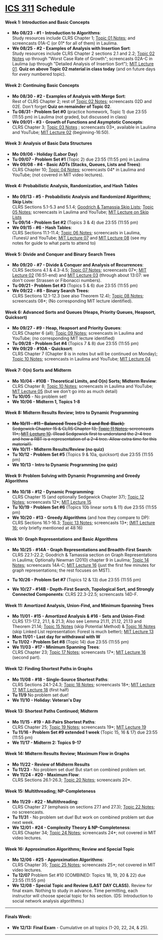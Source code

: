 <!--
* * *

## [ICS 311 Fall 2021](index.md) Schedule

* * *
-->
# [ICS 311](https://ics311.github.io/) Schedule


#### Week 1: Introduction and Basic Concepts

*   **Mo 08/23 - #1 - Introduction to Algorithms**:  
    Study resources include CLRS Chapter 1; [Topic 01 Notes](Notes/Topic-01.html); and screencasts 01A-C (or 01* for all of them) in Laulima.
*   **We 08/25 - #2 - Examples of Analysis with Insertion Sort**:  
    Study resources include CLRS Chapter 2 sections 2.1 and 2.2; [Topic 02 Notes](Notes/Topic-02.html) up through "Worst Case Rate of Growth"; screencasts 02A-C in Laulima (up through "Detailed Analysis of Insertion Sort"); [MIT Lecture 01](http://videolectures.net/mit6046jf05_leiserson_lec01/). **Quiz on above Topic 02 material in class today** (and on future days for _every_ numbered topic).

#### Week 2: Continuing Basic Concepts

*   **Mo 08/30 - #2 - Examples of Analysis with Merge Sort**:  
    Rest of CLRS Chapter 2; rest of [Topic 02 Notes](Notes/Topic-02.html); screencasts 02D and 02E. Don't forget **Quiz on remainder of Topic 02**.
*   **Tu 08/31 - Problem Set #0** (practice homework, Topic 1) due 23:55 (11:55 pm) in Laulima (not graded, but discussed in class)
*   **We 09/01 - #3 - Growth of Functions and Asymptotic Concepts**:  
    CLRS Chapter 3; [Topic 03 Notes](Notes/Topic-03.html) ; screencasts 03*, available in Laulima and YouTube; [MIT Lecture 02](http://videolectures.net/mit6046jf05_demaine_lec02/) (beginning-16:50).

#### Week 3: Analysis of Basic Data Structures

*   **Mo 09/06 - Holiday (Labor Day)**
*   **Tu 09/07 - Problem Set #1** (Topic 2) due 23:55 (11:55 pm) in Laulima
*   **We 09/08 - #4 - Basic ADTs (Stacks, Queues, Lists and Trees)**:  
    CLRS Chapter 10; [Topic 04 Notes](Notes/Topic-04.html); screencasts 04* in Laulima and YouTube; (not covered in MIT video lectures).

#### Week 4: Probabilistic Analysis, Randomization, and Hash Tables

*   **Mo 09/13 - #5 - Probabilistic Analysis and Randomized Algorithms; Skip Lists**:  
    CLRS Sections 5.1-5.3 and 5.1.4; [Goodrich & Tamassia Skip Lists](https://laulima.hawaii.edu/portal/tool/b5e9efbc-a1c1-4627-bbe2-a9f7fa9e8cde?panel=Main#); [Topic 05 Notes](Notes/Topic-05.html); screencasts in Laulima and YouTube; [MIT Lecture on Skip Lists](http://videolectures.net/mit6046jf05_demaine_lec12/)
*   **Tu 09/14 - Problem Set #2** (Topics 3 & 4) due 23:55 (11:55 pm)
*   **We 09/15 - #6 - Hash Tables**:  
    CLRS Sections 11.1-11.4; [Topic 06 Notes](Notes/Topic-06.html); screencasts in Laulima, iTunesU and YouTube; [MIT Lecture 07](http://videolectures.net/mit6046jf05_leiserson_lec07/) and [MIT Lecture 08](http://videolectures.net/mit6046jf05_leiserson_lec08/) (see my notes for guide to what parts to attend to)

#### Week 5: Divide and Conquer and Binary Search Trees

*   **Mo 09/20 - #7 - Divide & Conquer and Analysis of Recurrences**:  
    CLRS Sections 4.1 & 4.3-4.5; [Topic 07 Notes](Notes/Topic-07.html); screencasts 07*; [MIT Lecture 02](http://videolectures.net/mit6046jf05_demaine_lec02/) (16:51-end) and [MIT Lecture 03](http://videolectures.net/mit6046jf05_demaine_lec03/) (through about 13:07: we don't cover Strassen or Fibonacci numbers).
*   **Tu 09/21 - Problem Set #3** (Topics 5 & 6) due 23:55 (11:55 pm)
*   **We 09/22 - #8 - Binary Search Trees:**  
    CLRS Sections 12.1-12.3 (see also Theorem 12.4); [Topic 08 Notes](Notes/Topic-08.html); screencasts 08*; (No corresponding MIT lecture identified).

#### Week 6: Advanced Sorts and Queues (Heaps, Priority Queues, Heapsort, Quicksort)

*   **Mo 09/27 - #9 - Heap, Heapsort and Priority Queues**:  
    CLRS Chapter 6 (all); [Topic 09 Notes](Notes/Topic-09.html); screencasts in Laulima and YouTube; (no corresponding MIT lecture identified)
*   **Tu 09/28 - Problem Set #4** (Topics 7 & 8) due 23:55 (11:55 pm)
*   **We 09/29 - #10A - Quicksort**:  
    CLRS Chapter 7 (Chapter 8 is in notes but will be continued on Monday); [Topic 10 Notes](Notes/Topic-10.html); screencasts in Laulima and YouTube; [MIT Lecture 04](http://videolectures.net/mit6046jf05_leiserson_lec04/)

#### Week 7: O(n) Sorts and Midterm

*   **Mo 10/04 - #10B - Theoretical Limits, and O(n) Sorts; Midterm Review**:  
    CLRS Chapter 8; [Topic 10 Notes](Notes/Topic-10.html); screencasts in Laulima and YouTube; [MIT Lecture 05](http://videolectures.net/mit6046jf05_demaine_lec05/) (but we don't go into as much detail)
*   **Tu 10/05** - No problem set!
*   **We 10/06 - Midterm 1, Topics 1-8**

#### Week 8: Midterm Results Review; Intro to Dynamic Programming

*   ~~**Mo 10/11 - #11 - Balanced Trees (2-3-4 and Red-Black)**:  
    Sedgewick Chapter 15 & CLRS Chapter 13; [Topic 11 Notes](Notes/Topic-11.html); screencasts 11*; [MIT Lecture 10](http://videolectures.net/mit6046jf05_demaine_lec10/). (Read Sedgewick first to understand the 2-4 tree and how a RBT is a representation of a 2-4 tree. Allow extra time for this material!).~~
*   **We 10/11 - Midterm Results/Review (no quiz)**
*   **Tu 10/12 - Problem Set #5** (Topics 9 & 10a, quicksort) due 23:55 (11:55 pm)
*   **We 10/13 - Intro to Dynamic Programming (no quiz)**

#### Week 9: Problem Solving with Dynamic Programming and Greedy Algorithms

*   **Mo 10/18 - #12 - Dynamic Programming**:  
    CLRS Chapter 15 (and optionally Sedgewick Chapter 37); [Topic 12 Notes](Notes/Topic-12.html); screencasts 12*; [MIT Lecture 15](http://videolectures.net/mit6046jf05_leiserson_lec15/)
*   **Tu 10/19 - Problem Set #6** (Topics 10b linear sorts & 11) due 23:55 (11:55 pm)
*   **We 10/20 - #13 - Greedy Algorithms** (and how they compare to DP):  
    CLRS Sections 16.1-16.3; [Topic 13 Notes](Notes/Topic-13.html); screencasts 13*; [(MIT Lecture 16:](http://videolectures.net/mit6046jf05_leiserson_lec16/) only briefly mentioned at 48:16)

#### Week 10: Graph Representations and Basic Algorithms

*   **Mo 10/25 - #14A - Graph Representations and Breadth-First Search**:  
    CLRS 22.1-22.2; Goodrich & Tamassia section on Graph Representations in Laulima; Optionally Newman (2010) chapter 9 in Laulima; [Topic 14 Notes](Notes/Topic-14.html); screencasts 14A-C; [MIT Lecture 16](http://videolectures.net/mit6046jf05_leiserson_lec16/) (just the first few minutes for graph representations; the rest focuses on MST).  

*   **Tu 10/26 - Problem Set #7** (Topics 12 & 13) due 23:55 (11:55 pm)
*   **We 10/27 - #14B - Depth-First Search, Topological Sort, and Strongly Connected Components**: CLRS 22.3-22.5; screencasts 14D-F.

#### Week 11: Amortized Analysis, Union-Find, and Minimum Spanning Trees

*   **Mo 11/01 - #15 - Amortized Analysis & #16 - Sets and Union-Find**:  
    CLRS 17.1-17.2, 21.1, & 21.3; Also see Lemma 21.11, 21.12, 21.13 and Theorem 21.14; [Topic 15 Notes](Notes/Topic-15.html) (skip Potential Method) & [Topic 16 Notes](Notes/Topic-16.html) (skip Linked List representation: Forest is much better); [MIT Lecture 13](http://videolectures.net/mit6046jf05_leiserson_lec13/)
*   **Mon 11/01 - Last day for withdrawal with W**
*   **Tu 11/02 - Problem Set #8** (Topic 14) due 23:55 (11:55 pm)
*   **We 11/03 - #17 - Minimum Spanning Trees**:  
    CLRS Chapter 23; [Topic 17 Notes](Notes/Topic-17.html); screencasts 17*; [MIT Lecture 16](http://videolectures.net/mit6046jf05_leiserson_lec16/) (second part).

#### Week 12: Finding Shortest Paths in Graphs

*   **Mo 11/08 - #18 - Single-Source Shortest Paths**:  
    CLRS Sections 24.1-24.3; [Topic 18 Notes](Notes/Topic-18.html); screencasts 18*; [MIT Lecture 17](http://videolectures.net/mit6046jf05_demaine_lec17/), [MIT Lecture 18](http://videolectures.net/mit6046jf05_demaine_lec18/) (first half)
*   **Tu 11/9** No problem set due!
*   **We 11/10 - Holiday: Veteran's Day**

#### Week 13: Shortest Paths Continued; Midterm

*   **Mo 11/15 - #19 - All-Pairs Shortest Paths**:  
    CLRS Chapter 25; [Topic 19 Notes](Notes/Topic-19.html); screencasts 19*; [MIT Lecture 19](http://videolectures.net/mit6046jf05_demaine_lec19/)
*   **Tu 11/16 - Problem Set #9 extended 1 week** (Topic 15, 16 & 17) due 23:55 (11:55 pm)
*   **We 11/17 - Midterm 2: Topics 9-17**

#### Week 14: Midterm Results Review; Maximum Flow in Graphs

*   **Mo 11/22 - Review of Midterm Results**
*   **Tu 11/23** - No problem set due! But start on combined problem set.
*   **We 11/24 - #20 - Maximum Flow**:  
    CLRS Sections 26.1-26.3; [Topic 20 Notes](Notes/Topic-20.html); screencasts 20*.

#### Week 15: Multithreading; NP-Completeness

*   **Mo 11/29 - #22 - Multithreading**:  
    CLRS Chapter 27 (emphasis on sections 27.1 and 27.3); [Topic 22 Notes](Notes/Topic-22.html); no screencasts.
*   **Tu 11/31** - No problem set due! But work on combined problem set due next week.
*   **We 12/01 - #24 - Complexity Theory & NP-Completeness**:  
    CLRS Chapter 34; [Topic 24 Notes](Notes/Topic-24.html); screencasts 24*; not covered in MIT video lectures.

#### Week 16: Approximation Algorithms; Review and Special Topic

*   **Mo 12/06 - #25 - Approximation Algorithms**:  
    CLRS Chapter 35; [Topic 25 Notes](Notes/Topic-25.html); screencasts 25*; not covered in MIT video lectures.
*   **Tu 12/07** Problem Set #10 (COMBINED: Topics 18, 19, 20 & 22) due 23:55 (11:55 pm)
*   **We 12/08 - Special Topic and Review (LAST DAY CLASS).** Review for final exam. Nothing to study in advance. Time permitting, each instructor will choose special topic for his section. (DS: Introduction to social network analysis algorithms.)

* * *

#### Finals Week:

*   **We 12/13: Final Exam** - Cumulative on all topics (1-20, 22, 24, & 25).

* * *
